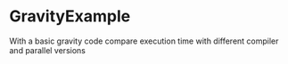 # GravityExample
With a basic gravity code compare execution time with different compiler and parallel versions
